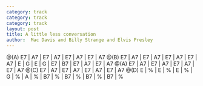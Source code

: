```yaml
---
category: track
category: track
category: track
layout: post
title: A little less conversation
author:  Mac Davis and Billy Strange and Elvis Presley
---
```


<canvas class="chords">@(A) E7 | A7 | E7 | A7 | E7 | A7 | E7 | A7 
@(B) E7 | A7 | E7 | A7 | E7 | A7 | E7 | A7 | 
E | G | E | G | E7 | B7 | E7 | A7 | 
E7 | A7 
@(A) E7 | A7 | E7 | A7 | E7 | A7 | E7 | A7 
@(C) E7 | A7 | E7 | A7 | E7 | A7 | E7 | A7
@(D) E | % | E | % | E | % | G | % | A | % |
 B7 | %  | B7 | %  | B7 | % | B7 | %  </canvas>





